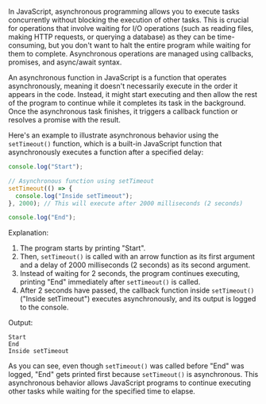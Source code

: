 In JavaScript, asynchronous programming allows you to execute tasks concurrently without blocking the execution of other tasks. This is crucial for operations that involve waiting for I/O operations (such as reading files, making HTTP requests, or querying a database) as they can be time-consuming, but you don't want to halt the entire program while waiting for them to complete. Asynchronous operations are managed using callbacks, promises, and async/await syntax.

An asynchronous function in JavaScript is a function that operates asynchronously, meaning it doesn't necessarily execute in the order it appears in the code. Instead, it might start executing and then allow the rest of the program to continue while it completes its task in the background. Once the asynchronous task finishes, it triggers a callback function or resolves a promise with the result.

Here's an example to illustrate asynchronous behavior using the `setTimeout()` function, which is a built-in JavaScript function that asynchronously executes a function after a specified delay:

```javascript
console.log("Start");

// Asynchronous function using setTimeout
setTimeout(() => {
  console.log("Inside setTimeout");
}, 2000); // This will execute after 2000 milliseconds (2 seconds)

console.log("End");
```

Explanation:

1. The program starts by printing "Start".
2. Then, `setTimeout()` is called with an arrow function as its first argument and a delay of 2000 milliseconds (2 seconds) as its second argument.
3. Instead of waiting for 2 seconds, the program continues executing, printing "End" immediately after `setTimeout()` is called.
4. After 2 seconds have passed, the callback function inside `setTimeout()` ("Inside setTimeout") executes asynchronously, and its output is logged to the console.

Output:

```
Start
End
Inside setTimeout
```

As you can see, even though `setTimeout()` was called before "End" was logged, "End" gets printed first because `setTimeout()` is asynchronous. This asynchronous behavior allows JavaScript programs to continue executing other tasks while waiting for the specified time to elapse.
